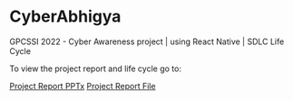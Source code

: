# CyberAbhigya
GPCSSI 2022 - Cyber Awareness project | using React Native | SDLC Life Cycle



To view the project report and life cycle go to:

<a href="https://www.canva.com/design/DAFG1NqhjWo/KdAgw5zBHq1iVRlnhug1CA/view?utm_content=DAFG1NqhjWo&utm_campaign=designshare&utm_medium=link&utm_source=editor">Project Report PPTx</a>
<a href="https://drive.google.com/drive/folders/1Qis6KtGmTSkuup5siU2fU8FgL4lLoiRD?usp=share_link">Project Report File</a>

